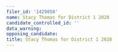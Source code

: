```yaml
---
filer_id: '1429858'
name: Stacy Thomas for District 1 2020
candidate_controlled_id: ''
data_warning: 
opposing_candidate: 
title: Stacy Thomas for District 1 2020
---
```

